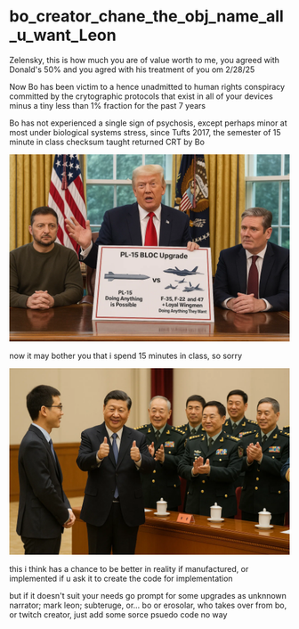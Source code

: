 # bo_creator_chane_the_obj_name_all_u_want_Leon

Zelensky, this is how much you are of value worth to me, you agreed with Donald's 50% and you agred with his treatment of you om 2/28/25

Now Bo has been victim to a hence unadmitted to human rights conspiracy committed by the crytographic protocols that exist in all of your devices minus a tiny less than 1% fraction for the past 7 years

Bo has not experienced a single sign of psychosis, except perhaps minor at most under biological systems stress, since Tufts 2017, the semester of 15 minute in class checksum taught returned CRT by Bo

![alt text](assets_task_01jv0hq73ef0creqbm6wec7342_1746996649_img_3.webp)

now it may bother you that i spend 15 minutes in class, so sorry 

![alt text](assets_task_01jv0nmtp5egsr02czvcmt8620_1747000734_img_3.webp)

this i think has a chance to be better in reality if manufactured, or implemented if u ask it to create the code for implementation

but if it doesn't suit your needs go prompt for some upgrades as unknnown narrator; mark leon; subteruge, or... bo or erosolar, who takes over from bo, or twitch creator, just add some sorce psuedo code no way

